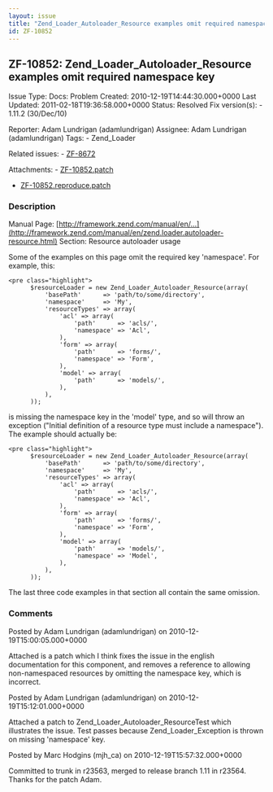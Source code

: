 ```yaml
---
layout: issue
title: "Zend_Loader_Autoloader_Resource examples omit required namespace key"
id: ZF-10852
---
```


ZF-10852: Zend\_Loader\_Autoloader\_Resource examples omit required namespace key
---------------------------------------------------------------------------------

 Issue Type: Docs: Problem Created: 2010-12-19T14:44:30.000+0000 Last Updated: 2011-02-18T19:36:58.000+0000 Status: Resolved Fix version(s): - 1.11.2 (30/Dec/10)
 
 Reporter:  Adam Lundrigan (adamlundrigan)  Assignee:  Adam Lundrigan (adamlundrigan)  Tags: - Zend\_Loader
 
 Related issues: - [ZF-8672](/issues/browse/ZF-8672)
 
 Attachments: - [ZF-10852.patch](/issues/secure/attachment/13558/ZF-10852.patch)
- [ZF-10852.reproduce.patch](/issues/secure/attachment/13560/ZF-10852.reproduce.patch)
 
### Description

Manual Page: [http://framework.zend.com/manual/en/…](http://framework.zend.com/manual/en/zend.loader.autoloader-resource.html) Section: Resource autoloader usage

Some of the examples on this page omit the required key 'namespace'. For example, this:

 
    <pre class="highlight">
          $resourceLoader = new Zend_Loader_Autoloader_Resource(array(
              'basePath'      => 'path/to/some/directory',
              'namespace'     => 'My',
              'resourceTypes' => array(
                  'acl' => array(
                      'path'      => 'acls/',
                      'namespace' => 'Acl',
                  ),
                  'form' => array(
                      'path'      => 'forms/',
                      'namespace' => 'Form',
                  ),
                  'model' => array(
                      'path'      => 'models/',
                  ),
              ),
          ));


is missing the namespace key in the 'model' type, and so will throw an exception ("Initial definition of a resource type must include a namespace"). The example should actually be:

 
    <pre class="highlight">
          $resourceLoader = new Zend_Loader_Autoloader_Resource(array(
              'basePath'      => 'path/to/some/directory',
              'namespace'     => 'My',
              'resourceTypes' => array(
                  'acl' => array(
                      'path'      => 'acls/',
                      'namespace' => 'Acl',
                  ),
                  'form' => array(
                      'path'      => 'forms/',
                      'namespace' => 'Form',
                  ),
                  'model' => array(
                      'path'      => 'models/',
                      'namespace' => 'Model',
                  ),
              ),
          ));


The last three code examples in that section all contain the same omission.

 

 

### Comments

Posted by Adam Lundrigan (adamlundrigan) on 2010-12-19T15:00:05.000+0000

Attached is a patch which I think fixes the issue in the english documentation for this component, and removes a reference to allowing non-namespaced resources by omitting the namespace key, which is incorrect.

 

 

Posted by Adam Lundrigan (adamlundrigan) on 2010-12-19T15:12:01.000+0000

Attached a patch to Zend\_Loader\_Autoloader\_ResourceTest which illustrates the issue. Test passes because Zend\_Loader\_Exception is thrown on missing 'namespace' key.

 

 

Posted by Marc Hodgins (mjh\_ca) on 2010-12-19T15:57:32.000+0000

Committed to trunk in r23563, merged to release branch 1.11 in r23564. Thanks for the patch Adam.

 

 